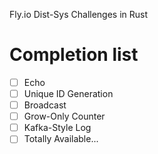 Fly.io Dist-Sys Challenges in Rust

# Completion list

- [ ] Echo
- [ ] Unique ID Generation
- [ ] Broadcast
- [ ] Grow-Only Counter
- [ ] Kafka-Style Log
- [ ] Totally Available...
